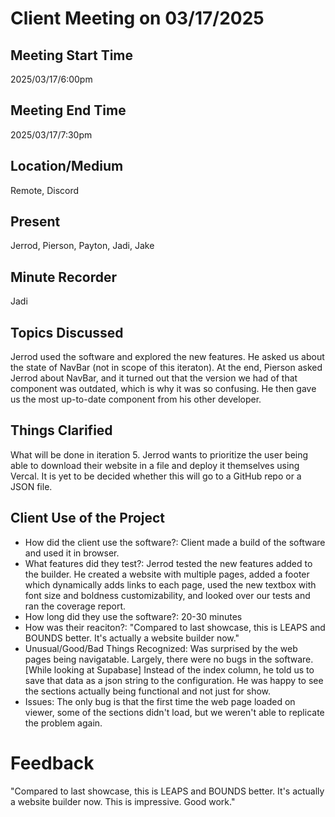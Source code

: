 
# Client Meeting on 03/17/2025

## Meeting Start Time

2025/03/17/6:00pm

## Meeting End Time

2025/03/17/7:30pm

## Location/Medium

Remote, Discord

## Present

Jerrod, Pierson, Payton, Jadi, Jake

## Minute Recorder

Jadi

## Topics Discussed

Jerrod used the software and explored the new features. He asked us about the state of NavBar (not in scope of this iteraton). At the end, Pierson asked Jerrod about NavBar, and it turned out that the version we had of that component was outdated, which is why it was so confusing. He then gave us the most up-to-date component from his other developer.

## Things Clarified

What will be done in iteration 5. Jerrod wants to prioritize the user being able to download their website in a file and deploy it themselves using Vercal. It is yet to be decided whether this will go to a GitHub repo or a JSON file.

## Client Use of the Project
- How did the client use the software?: Client made a build of the software and used it in browser.
- What features did they test?: Jerrod tested the new features added to the builder. He created a website with multiple pages, added a footer which dynamically adds links to each page, used the new textbox with font size and boldness customizability, and looked over our tests and ran the coverage report. 
- How long did they use the software?: 20-30 minutes
- How was their reaciton?: "Compared to last showcase, this is LEAPS and BOUNDS better. It's actually a website builder now."
- Unusual/Good/Bad Things Recognized: Was surprised by the web pages being navigatable. Largely, there were no bugs in the software. [While looking at Supabase] Instead of the index column, he told us to save that data as a json string to the configuration. He was happy to see the sections actually being functional and not just for show.
- Issues: The only bug is that the first time the web page loaded on viewer, some of the sections didn't load, but we weren't able to replicate the problem again.

# Feedback
 "Compared to last showcase, this is LEAPS and BOUNDS better. It's actually a website builder now. This is impressive. Good work."
